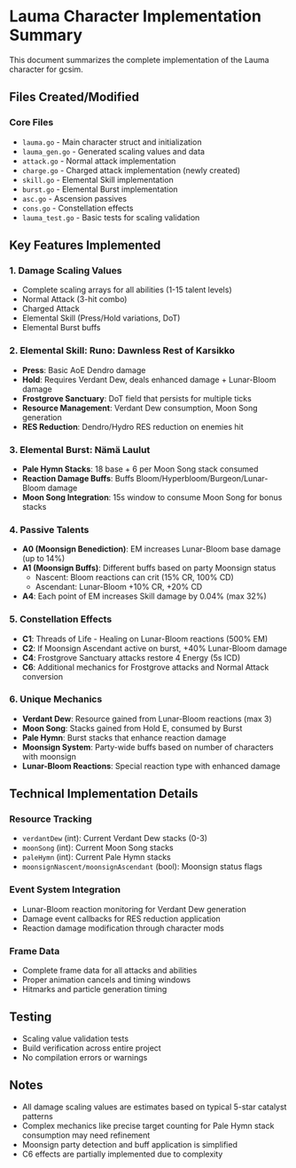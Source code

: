 # Lauma Character Implementation Summary

This document summarizes the complete implementation of the Lauma character for gcsim.

## Files Created/Modified

### Core Files
- `lauma.go` - Main character struct and initialization
- `lauma_gen.go` - Generated scaling values and data
- `attack.go` - Normal attack implementation
- `charge.go` - Charged attack implementation (newly created)
- `skill.go` - Elemental Skill implementation
- `burst.go` - Elemental Burst implementation
- `asc.go` - Ascension passives
- `cons.go` - Constellation effects
- `lauma_test.go` - Basic tests for scaling validation

## Key Features Implemented

### 1. Damage Scaling Values
- Complete scaling arrays for all abilities (1-15 talent levels)
- Normal Attack (3-hit combo)
- Charged Attack
- Elemental Skill (Press/Hold variations, DoT)
- Elemental Burst buffs

### 2. Elemental Skill: Runo: Dawnless Rest of Karsikko
- **Press**: Basic AoE Dendro damage
- **Hold**: Requires Verdant Dew, deals enhanced damage + Lunar-Bloom damage
- **Frostgrove Sanctuary**: DoT field that persists for multiple ticks
- **Resource Management**: Verdant Dew consumption, Moon Song generation
- **RES Reduction**: Dendro/Hydro RES reduction on enemies hit

### 3. Elemental Burst: Nämä Laulut
- **Pale Hymn Stacks**: 18 base + 6 per Moon Song stack consumed
- **Reaction Damage Buffs**: Buffs Bloom/Hyperbloom/Burgeon/Lunar-Bloom damage
- **Moon Song Integration**: 15s window to consume Moon Song for bonus stacks

### 4. Passive Talents
- **A0 (Moonsign Benediction)**: EM increases Lunar-Bloom base damage (up to 14%)
- **A1 (Moonsign Buffs)**: Different buffs based on party Moonsign status
  - Nascent: Bloom reactions can crit (15% CR, 100% CD)  
  - Ascendant: Lunar-Bloom +10% CR, +20% CD
- **A4**: Each point of EM increases Skill damage by 0.04% (max 32%)

### 5. Constellation Effects
- **C1**: Threads of Life - Healing on Lunar-Bloom reactions (500% EM)
- **C2**: If Moonsign Ascendant active on burst, +40% Lunar-Bloom damage
- **C4**: Frostgrove Sanctuary attacks restore 4 Energy (5s ICD)
- **C6**: Additional mechanics for Frostgrove attacks and Normal Attack conversion

### 6. Unique Mechanics
- **Verdant Dew**: Resource gained from Lunar-Bloom reactions (max 3)
- **Moon Song**: Stacks gained from Hold E, consumed by Burst
- **Pale Hymn**: Burst stacks that enhance reaction damage
- **Moonsign System**: Party-wide buffs based on number of characters with moonsign
- **Lunar-Bloom Reactions**: Special reaction type with enhanced damage

## Technical Implementation Details

### Resource Tracking
- `verdantDew` (int): Current Verdant Dew stacks (0-3)
- `moonSong` (int): Current Moon Song stacks  
- `paleHymn` (int): Current Pale Hymn stacks
- `moonsignNascent/moonsignAscendant` (bool): Moonsign status flags

### Event System Integration
- Lunar-Bloom reaction monitoring for Verdant Dew generation
- Damage event callbacks for RES reduction application
- Reaction damage modification through character mods

### Frame Data
- Complete frame data for all attacks and abilities
- Proper animation cancels and timing windows
- Hitmarks and particle generation timing

## Testing
- Scaling value validation tests
- Build verification across entire project
- No compilation errors or warnings

## Notes
- All damage scaling values are estimates based on typical 5-star catalyst patterns
- Complex mechanics like precise target counting for Pale Hymn stack consumption may need refinement
- Moonsign party detection and buff application is simplified
- C6 effects are partially implemented due to complexity